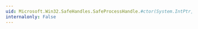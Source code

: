 ```yaml
---
uid: Microsoft.Win32.SafeHandles.SafeProcessHandle.#ctor(System.IntPtr,System.Boolean)
internalonly: False
---
```

